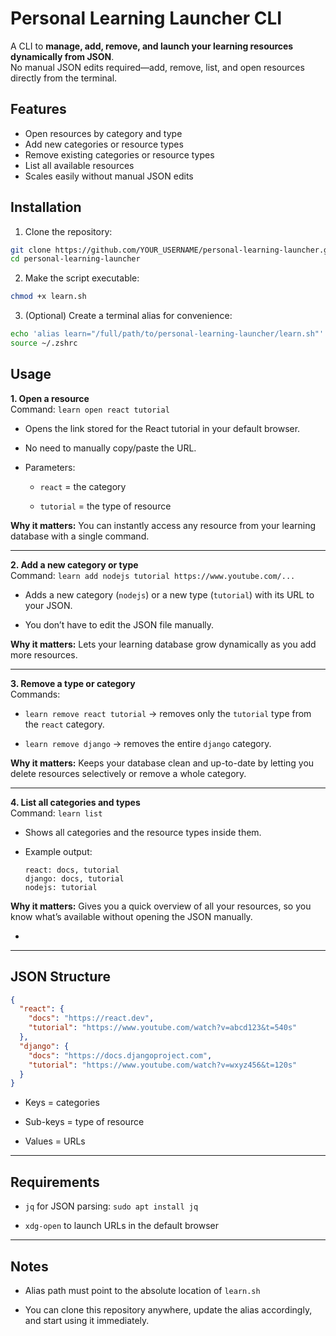 # Personal Learning Launcher CLI

A CLI to **manage, add, remove, and launch your learning resources dynamically from JSON**.  
No manual JSON edits required—add, remove, list, and open resources directly from the terminal.

## Features

- Open resources by category and type
- Add new categories or resource types
- Remove existing categories or resource types
- List all available resources
- Scales easily without manual JSON edits

## Installation

1. Clone the repository:

```bash
git clone https://github.com/YOUR_USERNAME/personal-learning-launcher.git
cd personal-learning-launcher
````

2. Make the script executable:


```bash
chmod +x learn.sh
```

3. (Optional) Create a terminal alias for convenience:

```bash
echo 'alias learn="/full/path/to/personal-learning-launcher/learn.sh"' >> ~/.zshrc
source ~/.zshrc
```


## Usage

**1. Open a resource**  
Command: `learn open react tutorial`

- Opens the link stored for the React tutorial in your default browser.
    
- No need to manually copy/paste the URL.
    
- Parameters:
    
    - `react` = the category
        
    - `tutorial` = the type of resource
        

**Why it matters:** You can instantly access any resource from your learning database with a single command.

---

**2. Add a new category or type**  
Command: `learn add nodejs tutorial https://www.youtube.com/...`

- Adds a new category (`nodejs`) or a new type (`tutorial`) with its URL to your JSON.
    
- You don’t have to edit the JSON file manually.
    

**Why it matters:** Lets your learning database grow dynamically as you add more resources.

---

**3. Remove a type or category**  
Commands:

- `learn remove react tutorial` → removes only the `tutorial` type from the `react` category.
    
- `learn remove django` → removes the entire `django` category.
    

**Why it matters:** Keeps your database clean and up-to-date by letting you delete resources selectively or remove a whole category.

---

**4. List all categories and types**  
Command: `learn list`

- Shows all categories and the resource types inside them.
    
- Example output:
    
    ```
    react: docs, tutorial
    django: docs, tutorial
    nodejs: tutorial
    ```
    

**Why it matters:** Gives you a quick overview of all your resources, so you know what’s available without opening the JSON manually.

-

---


## JSON Structure

```json
{
  "react": {
    "docs": "https://react.dev",
    "tutorial": "https://www.youtube.com/watch?v=abcd123&t=540s"
  },
  "django": {
    "docs": "https://docs.djangoproject.com",
    "tutorial": "https://www.youtube.com/watch?v=wxyz456&t=120s"
  }
}
```

- Keys = categories
    
- Sub-keys = type of resource
    
- Values = URLs
    

---

## Requirements

- `jq` for JSON parsing: `sudo apt install jq`
    
- `xdg-open` to launch URLs in the default browser
    

---

## Notes

- Alias path must point to the absolute location of `learn.sh`
    
- You can clone this repository anywhere, update the alias accordingly, and start using it immediately.
    
